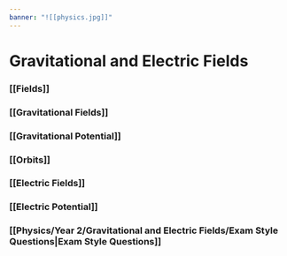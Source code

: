 ```yaml
---
banner: "![[physics.jpg]]"
---
```

# Gravitational and Electric Fields

### [[Fields]]

### [[Gravitational Fields]]

### [[Gravitational Potential]]

### [[Orbits]]

### [[Electric Fields]]

### [[Electric Potential]]

### [[Physics/Year 2/Gravitational and Electric Fields/Exam Style Questions|Exam Style Questions]]

